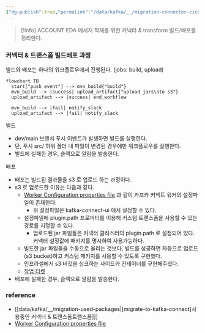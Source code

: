 ```yaml
---
{"dg-publish":true,"permalink":"/data/kafka/__/migration-connector-cicd/","tags":["kafka","connect","github","cicd"]}
---
```



> [!info] ACCOUNT EDA 메세지 적재를 위한 커넥터 & transform 빌드/배포를 정리한다.


### 커넥터 & 트랜스폼 빌드배포 과정

빌드와 배포는 하나의 워크플로우에서 진행된다. (jobs: build, upload)

```mermaid
flowchart TB
  start["push event"] --> mvn_build{"build"}
  mvn_build --> |success| upload_artifact{"upload jars\nto s3"}
  upload_artifact --> |success| end_workflow

  mvn_build --> |fail| notify_slack
  upload_artifact --> |fail| notify_slack    
```


빌드
- dev/main 브랜치 푸시 이벤트가 발생하면 빌드를 실행한다.
- 단, 푸시 src/ 하위 폴더 내 파일이 변경된 경우에만 워크플로우를 실행한다.
- 빌드에 실패한 경우, 슬랙으로 알람을 발송한다.


배포
- 배포는 빌드된 결과물을 s3 로 업로드 하는 과정이다.
- s3 로 업로드한 이유는 다음과 같다.
  - [Worker Configuration properties file](https://docs.confluent.io/platform/current/connect/userguide.html#connect-configuring-workers) 과 같이 카프카 커넥트 워커의 설정파일이 존재한다.
    - 위 설정파일은 kafka-connect-ui 에서 설정할 수 있다.
  - 설정파일에 plugin.path 프로퍼티를 이용해 커스텀 트랜스폼을 사용할 수 있는 경로를 지정할 수 있다.
    - 업로드된 jar 파일들은 커넥터 클러스터의 plugin.path 로 설정되어 있다. 커넥터 설정값에 패키지를 명시하여 사용가능하다.
  - 빌드한 jar 파일들을 수동으로 올리는 것보다, 빌드를 성공하면 자동으로 업로드(s3 bucket)하고 커스텀 패키지를 사용할 수 있도록 구현했다.
  - 인프라셀에서 s3 버킷을 싱크하는 사이드카 컨테이너를 구현해주셨다.
  - [작업 티켓]()
- 배포에 실패한 경우, 슬랙으로 알람을 발송한다.


### reference
- [[data/kafka/__/migration-used-packages\|[migrate-to-kafka-connect]사용중인 커넥터 & 트랜스폼트랜스폼]]]
- [Worker Configuration properties file](https://docs.confluent.io/platform/current/connect/userguide.html#worker-configuration-properties-file)
